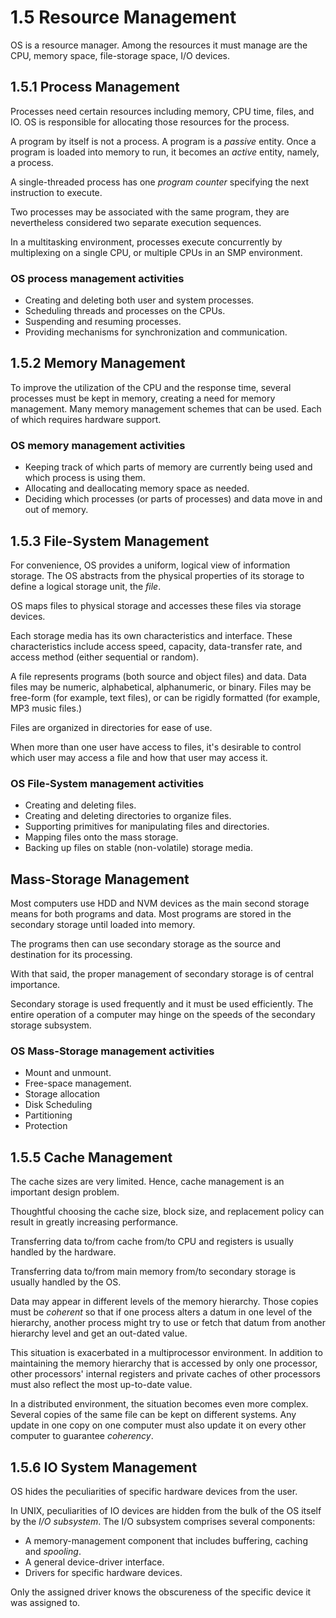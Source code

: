 # 1.5 Resource Management
OS is a resource manager. Among the resources it must manage are the CPU, memory space, file-storage space, I/O devices.

## 1.5.1 Process Management
Processes need certain resources including memory, CPU time, files, and IO. OS is responsible for allocating those resources for the process.

A program by itself is not a process. A program is a _passive_ entity. Once a program is loaded into memory to run, it becomes an _active_ entity, namely, a process. 

A single-threaded process has one _program counter_ specifying the next instruction to execute. 

Two processes may be associated with the same program, they are nevertheless considered two separate execution sequences.

In a multitasking environment, processes execute concurrently by multiplexing on a single CPU, or multiple CPUs in an SMP environment. 

### **OS process management activities**
* Creating and deleting both user and system processes.
* Scheduling threads and processes on the CPUs.
* Suspending and resuming processes. 
* Providing mechanisms for synchronization and communication.


## 1.5.2 Memory Management
To improve the utilization of the CPU and the response time, several processes must be kept in memory, creating a need for memory management.
Many memory management schemes that can be used. Each of which requires hardware support.

### **OS memory management activities**
* Keeping track of which parts of memory are currently being used and which process is using them.
* Allocating and deallocating memory space as needed.
* Deciding which processes (or parts of processes) and data move in and out of memory.

## 1.5.3 File-System Management
For convenience, OS provides a uniform, logical view of information storage. The OS abstracts from the physical properties of its storage to define a logical storage unit, the _file_. 

OS maps files to physical storage and accesses these files via storage devices.

Each storage media has its own characteristics and interface. These characteristics include access speed, capacity, data-transfer rate, and access method (either sequential or random).

A file represents programs (both source and object files) and data. Data files may be numeric, alphabetical, alphanumeric, or binary. Files may be free-form (for example, text files), or can be rigidly formatted (for example, MP3 music files.)

Files are organized in directories for ease of use. 

When more than one user have access to files, it's desirable to control which user may access a file and how that user may access it. 

### **OS File-System management activities**
* Creating and deleting files.
* Creating and deleting directories to organize files.
* Supporting primitives for manipulating files and directories.
* Mapping files onto the mass storage.
* Backing up files on stable (non-volatile) storage media.

## Mass-Storage Management
Most computers use HDD and NVM devices as the main second storage means for both programs and data.
Most programs are stored in the secondary storage until loaded into memory.

The programs then can use secondary storage as the source and destination for its processing.

With that said, the proper management of secondary storage is of central importance.

Secondary storage is used frequently and it must be used efficiently. The entire operation of a computer may hinge on the speeds of the secondary storage subsystem.

### **OS Mass-Storage management activities**
* Mount and unmount.
* Free-space management.
* Storage allocation
* Disk Scheduling
* Partitioning
* Protection

## 1.5.5 Cache Management
The cache sizes are very limited. Hence, cache management is an important design problem. 

Thoughtful choosing the cache size, block size, and replacement policy can result in greatly increasing performance.

Transferring data to/from cache from/to CPU and registers is usually handled by the hardware. 

Transferring data to/from main memory from/to secondary storage is usually handled by the OS.

Data may appear in different levels of the memory hierarchy. Those copies must be _coherent_ so that if one process alters a datum in one level of the hierarchy, another process might try to use or fetch that datum from another hierarchy level and get an out-dated value. 

This situation is exacerbated in a multiprocessor environment. In addition to maintaining the memory hierarchy that is accessed by only one processor, other processors' internal registers and private caches of other processors must also reflect the most up-to-date value.

In a distributed environment, the situation becomes even more complex. Several copies of the same file can be kept on different systems. Any update in one copy on one computer must also update it on every other computer to guarantee _coherency_.


## 1.5.6 IO System Management
OS hides the peculiarities of specific hardware devices from the user. 

In  UNIX, peculiarities of IO devices are hidden from the bulk of the OS itself by the _I/O subsystem_. The I/O subsystem comprises several components: 
* A memory-management component that includes buffering, caching and _spooling_. 
* A general device-driver interface. 
* Drivers for specific hardware devices.

Only the assigned driver knows the obscureness of the specific device it was assigned to.